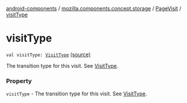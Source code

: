 [android-components](../../index.md) / [mozilla.components.concept.storage](../index.md) / [PageVisit](index.md) / [visitType](./visit-type.md)

# visitType

`val visitType: `[`VisitType`](../-visit-type/index.md) [(source)](https://github.com/mozilla-mobile/android-components/blob/master/components/concept/storage/src/main/java/mozilla/components/concept/storage/HistoryStorage.kt#L130)

The transition type for this visit. See [VisitType](../-visit-type/index.md).

### Property

`visitType` - The transition type for this visit. See [VisitType](../-visit-type/index.md).